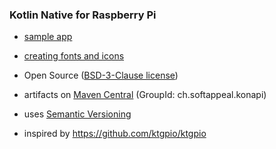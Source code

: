 ### Kotlin Native for Raspberry Pi

- [sample app](./sample)

- [creating fonts and icons](./src/jvmTest/kotlin/graphics/tools/CreateOverlayTest.kt)

- Open Source ([BSD-3-Clause license](license.txt))

- artifacts on [Maven Central](https://central.sonatype.com/search?q=g:ch.softappeal.konapi) (GroupId: ch.softappeal.konapi)

- uses [Semantic Versioning](https://semver.org)

- inspired by https://github.com/ktgpio/ktgpio
